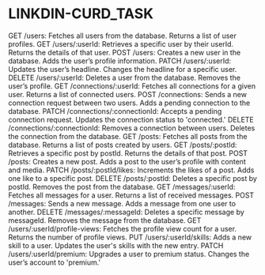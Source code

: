 # LINKDIN-CURD_TASK
GET /users: Fetches all users from the database. Returns a list of user profiles.
GET /users/:userId: Retrieves a specific user by their userId. Returns the details of that user.
POST /users: Creates a new user in the database. Adds the user’s profile information.
PATCH /users/:userId: Updates the user’s headline. Changes the headline for a specific user.
DELETE /users/:userId: Deletes a user from the database. Removes the user’s profile.
GET /connections/:userId: Fetches all connections for a given user. Returns a list of connected users.
POST /connections: Sends a new connection request between two users. Adds a pending connection to the database.
PATCH /connections/:connectionId: Accepts a pending connection request. Updates the connection status to 'connected.'
DELETE /connections/:connectionId: Removes a connection between users. Deletes the connection from the database.
GET /posts: Fetches all posts from the database. Returns a list of posts created by users.
GET /posts/:postId: Retrieves a specific post by postId. Returns the details of that post.
POST /posts: Creates a new post. Adds a post to the user’s profile with content and media.
PATCH /posts/:postId/likes: Increments the likes of a post. Adds one like to a specific post.
DELETE /posts/:postId: Deletes a specific post by postId. Removes the post from the database.
GET /messages/:userId: Fetches all messages for a user. Returns a list of received messages.
POST /messages: Sends a new message. Adds a message from one user to another.
DELETE /messages/:messageId: Deletes a specific message by messageId. Removes the message from the database.
GET /users/:userId/profile-views: Fetches the profile view count for a user. Returns the number of profile views.
PUT /users/:userId/skills: Adds a new skill to a user. Updates the user's skills with the new entry.
PATCH /users/:userId/premium: Upgrades a user to premium status. Changes the user’s account to 'premium.'
